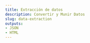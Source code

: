 ```yaml
---
title: Extracción de datos
description: Convertir y Munir Datos
slug: data-extraction
outputs:
- JSON
- HTML
---
```




